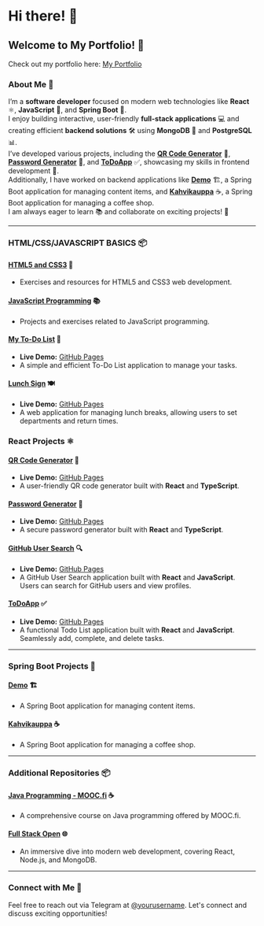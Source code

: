 # Hi there! 👋

## Welcome to My Portfolio! 🎉
Check out my portfolio here: [My Portfolio](https://shahtaa.github.io/my-portfolio)

### About Me 💼  
I’m a **software developer** focused on modern web technologies like **React** ⚛️, **JavaScript** 📜, and **Spring Boot** 🚀.  
I enjoy building interactive, user-friendly **full-stack applications** 💻 and creating efficient **backend solutions** 🛠️ using **MongoDB** 🍃 and **PostgreSQL** 📊.  
I’ve developed various projects, including the **[QR Code Generator](https://shahtaa.github.io/wifi-qr-generator/)** 📱, **[Password Generator](https://shahtaa.github.io/password-generator/)** 🔐, and **[ToDoApp](https://shahtaa.github.io/todoapp/)** ✅, showcasing my skills in frontend development 🎨.  
Additionally, I have worked on backend applications like **[Demo](#)** 🏗️, a Spring Boot application for managing content items, and **[Kahvikauppa](#)** ☕, a Spring Boot application for managing a coffee shop.  
I am always eager to learn 📚 and collaborate on exciting projects! 🌟

---
### HTML/CSS/JAVASCRIPT BASICS 📦

#### [HTML5 and CSS3](https://github.com/Shahtaa/html5-ja-css3) 🎨
- Exercises and resources for HTML5 and CSS3 web development.

#### [JavaScript Programming](https://github.com/Shahtaa/javascript-ohjelmointi) 📚
- Projects and exercises related to JavaScript programming.

#### [My To-Do List](https://github.com/shahtaa/myToDoList) 📝
- **Live Demo:** [GitHub Pages](https://shahtaa.github.io/myToDoList/)
- A simple and efficient To-Do List application to manage your tasks.

#### [Lunch Sign](https://github.com/shahtaa/LunchSign) 🍽️
- **Live Demo:** [GitHub Pages](https://shahtaa.github.io/LunchSign/)
- A web application for managing lunch breaks, allowing users to set departments and return times.

### React Projects ⚛️

#### [QR Code Generator](https://github.com/shahtaa/wifi-qr-generator) 📱
- **Live Demo:** [GitHub Pages](https://shahtaa.github.io/wifi-qr-generator/)
- A user-friendly QR code generator built with **React** and **TypeScript**.

#### [Password Generator](https://github.com/Shahtaa/password-generator) 🔐
- **Live Demo:** [GitHub Pages](https://shahtaa.github.io/password-generator/)
- A secure password generator built with **React** and **TypeScript**.

#### [GitHub User Search](https://github.com/Shahtaa/github-user-search-app) 🔍
- **Live Demo:** [GitHub Pages](https://shahtaa.github.io/github-user-search-app/)
- A GitHub User Search application built with **React** and **JavaScript**. Users can search for GitHub users and view profiles.

#### [ToDoApp](https://github.com/Shahtaa/todoapp) ✅
- **Live Demo:** [GitHub Pages](https://shahtaa.github.io/todoapp/)
- A functional Todo List application built with **React** and **JavaScript**. Seamlessly add, complete, and delete tasks.

---

### Spring Boot Projects 🚀

#### [Demo](https://github.com/Shahtaa/demo) 🏗️
- A Spring Boot application for managing content items.

#### [Kahvikauppa](https://github.com/Shahtaa/kahvikauppa) ☕
- A Spring Boot application for managing a coffee shop.

---

### Additional Repositories 📦

#### [Java Programming - MOOC.fi](https://github.com/Shahtaa/hbc-java23S) ☕
- A comprehensive course on Java programming offered by MOOC.fi.

#### [Full Stack Open](https://github.com/Shahtaa/hy-fullstack-part-1) 🌐
- An immersive dive into modern web development, covering React, Node.js, and MongoDB.

---

### Connect with Me 📱

Feel free to reach out via Telegram at [@yourusername](https://t.me/yourusername). Let's connect and discuss exciting opportunities!
